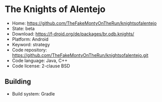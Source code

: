 # The Knights of Alentejo

- Home: https://github.com/TheFakeMontyOnTheRun/knightsofalentejo
- State: beta
- Download: https://f-droid.org/de/packages/br.odb.knights/
- Platform: Android
- Keyword: strategy
- Code repository: https://github.com/TheFakeMontyOnTheRun/knightsofalentejo.git
- Code language: Java, C++
- Code license: 2-clause BSD

## Building

- Build system: Gradle
